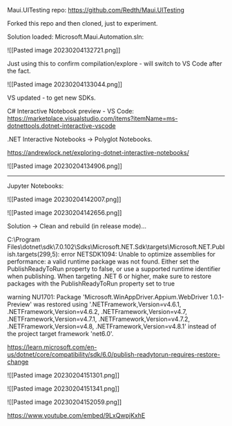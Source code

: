 
Maui.UITesting repo: https://github.com/Redth/Maui.UITesting

Forked this repo and then cloned, just to experiment.

Solution loaded: Microsoft.Maui.Automation.sln:

![[Pasted image 20230204132721.png]]

Just using this to confirm compilation/explore - will switch to VS Code after the fact.

![[Pasted image 20230204133044.png]]

VS updated - to get new SDKs.

C# Interactive Notebook preview - VS Code: https://marketplace.visualstudio.com/items?itemName=ms-dotnettools.dotnet-interactive-vscode

.NET Interactive Notebooks -> Polyglot Notebooks.

https://andrewlock.net/exploring-dotnet-interactive-notebooks/

![[Pasted image 20230204134906.png]]

---

Jupyter Notebooks:

![[Pasted image 20230204142007.png]]


![[Pasted image 20230204142656.png]]


Solution -> Clean and rebuild (in release mode)...

C:\Program Files\dotnet\sdk\7.0.102\Sdks\Microsoft.NET.Sdk\targets\Microsoft.NET.Publish.targets(299,5): error NETSDK1094: Unable to optimize assemblies for performance: a valid runtime package was not found. Either set the PublishReadyToRun property to false, or use a supported runtime identifier when publishing. When targeting .NET 6 or higher, make sure to restore packages with the PublishReadyToRun property set to true

warning NU1701: Package 'Microsoft.WinAppDriver.Appium.WebDriver 1.0.1-Preview' was restored using '.NETFramework,Version=v4.6.1, .NETFramework,Version=v4.6.2, .NETFramework,Version=v4.7, .NETFramework,Version=v4.7.1, .NETFramework,Version=v4.7.2, .NETFramework,Version=v4.8, .NETFramework,Version=v4.8.1' instead of the project target framework 'net6.0'.

https://learn.microsoft.com/en-us/dotnet/core/compatibility/sdk/6.0/publish-readytorun-requires-restore-change

![[Pasted image 20230204151301.png]]

![[Pasted image 20230204151341.png]]

![[Pasted image 20230204152059.png]]

https://www.youtube.com/embed/9LxQwpjKxhE
